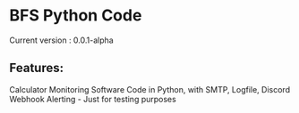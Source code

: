 # BFS Python Code


Current version : 0.0.1-alpha

## Features:
Calculator
Monitoring Software Code in Python, with SMTP, Logfile, Discord Webhook Alerting - Just for testing purposes